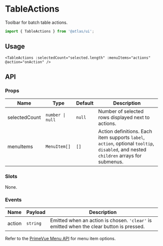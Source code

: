 # TableActions

Toolbar for batch table actions.

```ts
import { TableActions } from '@atlas/ui';
```

## Usage

```vue
<TableActions :selectedCount="selected.length" :menuItems="actions" @action="onAction" />
```

## API

### Props

| Name | Type | Default | Description |
| ---- | ---- | ------- | ----------- |
| selectedCount | `number \| null` | `null` | Number of selected rows displayed next to actions. |
| menuItems | `MenuItem[]` | `[]` | Action definitions. Each item supports `label`, `action`, optional `tooltip`, `disabled`, and nested `children` arrays for submenus. |

### Slots

None.

### Events

| Name | Payload | Description |
| ---- | ------- | ----------- |
| action | `string` | Emitted when an action is chosen. `'clear'` is emitted when the clear button is pressed. |

Refer to the [PrimeVue Menu API](https://primevue.org/menu/#api) for menu item options.

